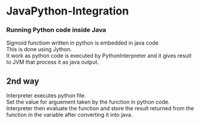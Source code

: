# JavaPython-Integration<br>
### Running Python code inside Java
Sigmoid functiom written in python is embedded in java code<br>
This is done using Jython.<br>
It work as python code is executed by PythonInterpreter and it gives result to JVM that process it as java output.

## 2nd way <br>
Interpreter executes python file.<br>
Set the value for arguement taken by the function in python code.<br>
Interpreter then evaluate the function and store the result returned from the function in the variable after converting it into java.
